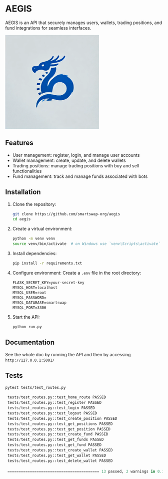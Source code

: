 # AEGIS

AEGIS is an API that securely manages users, wallets, trading positions, and fund integrations for seamless interfaces.

<img src="https://github.com/smartswap-org/aegis/blob/d433ff2f9eae6c050a974553dfec1c3a59f814df/assets/logo.png" alt="AEGIS Logo" style="width:300px">

## Features

- User management: register, login, and manage user accounts
- Wallet management: create, update, and delete wallets
- Trading positions: manage trading positions with buy and sell functionalities
- Fund management: track and manage funds associated with bots

## Installation

1. Clone the repository:
   ```bash
   git clone https://github.com/smartswap-org/aegis
   cd aegis
   ```

2. Create a virtual environment:
   ```bash
   python -m venv venv
   source venv/bin/activate  # on Windows use `venv\Scripts\activate`
   ```

3. Install dependencies:
   ```bash
   pip install -r requirements.txt
   ```

4. Configure environment:
   Create a `.env` file in the root directory:
   ```
   FLASK_SECRET_KEY=your-secret-key
   MYSQL_HOST=localhost
   MYSQL_USER=root
   MYSQL_PASSWORD=
   MYSQL_DATABASE=smartswap
   MYSQL_PORT=3306
   ```

5. Start the API:
   ```bash
   python run.py
   ```

## Documentation
  See the whole doc by running the API and then by accessing `http://127.0.0.1:5001/`

## Tests
  ```bash
  pytest tests/test_routes.py 
  ```

  ```Python
   tests/test_routes.py::test_home_route PASSED                                                                [  7%]
   tests/test_routes.py::test_register PASSED                                                                  [ 15%]
   tests/test_routes.py::test_login PASSED                                                                     [ 23%]
   tests/test_routes.py::test_logout PASSED                                                                    [ 30%]
   tests/test_routes.py::test_create_position PASSED                                                           [ 38%]
   tests/test_routes.py::test_get_positions PASSED                                                             [ 46%]
   tests/test_routes.py::test_get_position PASSED                                                              [ 53%]
   tests/test_routes.py::test_create_fund PASSED                                                               [ 61%]
   tests/test_routes.py::test_get_funds PASSED                                                                 [ 69%]
   tests/test_routes.py::test_get_fund PASSED                                                                  [ 76%]
   tests/test_routes.py::test_create_wallet PASSED                                                             [ 84%]
   tests/test_routes.py::test_get_wallet PASSED                                                                [ 92%]
   tests/test_routes.py::test_delete_wallet PASSED                                                             [100%]
   
   ========================================= 13 passed, 2 warnings in 0.14s ==========================================
   ```
